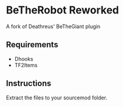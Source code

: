 # BeTheRobot Reworked
A fork of Deathreus' BeTheGiant plugin
## Requirements
- Dhooks
- TF2Items
## Instructions
Extract the files to your sourcemod folder.
